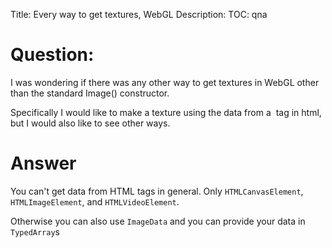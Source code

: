 Title: Every way to get textures, WebGL
Description:
TOC: qna

# Question:

I was wondering if there was any other way to get textures in WebGL other than the standard Image() constructor.

Specifically I would like to make a texture using the data from a <img> tag in html, but I would also like to see other ways.

# Answer

You can't get data from HTML tags in general. Only `HTMLCanvasElement`, `HTMLImageElement`, and `HTMLVideoElement`.

Otherwise you can also use `ImageData` and you can provide your data in `TypedArray`s 


